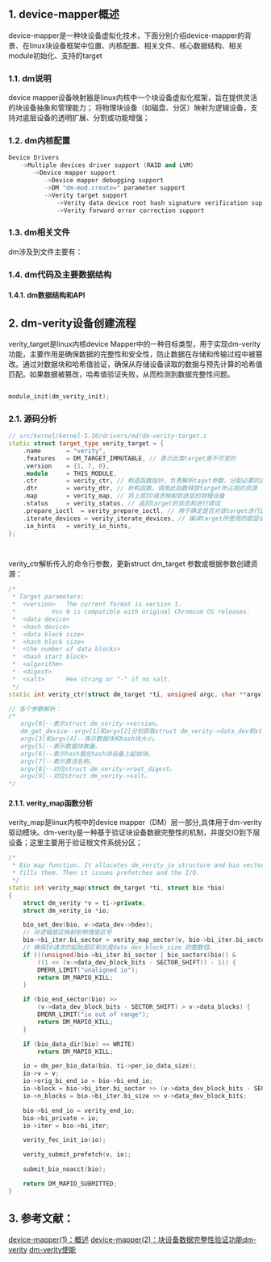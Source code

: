 
## 1. device-mapper概述
device-mapper是一种块设备虚拟化技术，下面分别介绍device-mapper的背景、在linux块设备框架中位置、内核配置、相关文件、核心数据结构、相关module初始化、支持的target

### 1.1. dm说明
device mapper设备映射器是linux内核中一个块设备虚拟化框架，旨在提供灵活的块设备抽象和管理能力；
将物理块设备（如磁盘、分区）映射为逻辑设备，支持对底层设备的透明扩展、分割或功能增强；

### 1.2. dm内核配置

```cpp
Device Drivers
　　->Multiple devices driver support (RAID and LVM)
　　　　->Device mapper support
　　　　　　->Device mapper debugging support
　　　　　　->DM "dm-mod.create=" parameter support
　　　　　　->Verity target support
　　　　　　　　->Verity data device root hash signature verification support
　　　　　　　　->Verity forward error correction support


```

### 1.3. dm相关文件

dm涉及到文件主要有：


### 1.4. dm代码及主要数据结构

#### 1.4.1. dm数据结构和API



## 2. dm-verity设备创建流程

verity_target是linux内核device Mapper中的一种目标类型，用于实现dm-verity功能，主要作用是确保数据的完整性和安全性，防止数据在存储和传输过程中被篡改。通过对数据块和哈希值验证，确保从存储设备读取的数据与预先计算的哈希值匹配。如果数据被篡改，哈希值验证失败，从而检测到数据完整性问题。

```cpp

module_init(dm_verity_init);


```

### 2.1. 源码分析
```cpp
// src/kernel/kernel-5.10/drivers/md/dm-verity-target.c
static struct target_type verity_target = {
	.name		= "verity",
	.features	= DM_TARGET_IMMUTABLE, // 表示此类target是不可变的
	.version	= {1, 7, 0},
	.module		= THIS_MODULE,
	.ctr		= verity_ctr, // 构造函数指针，负责解析taget参数，分配必要的资源，并设置target初始状态
	.dtr		= verity_dtr, // 析构函数，调用此函数释放target所占用的资源
	.map		= verity_map, // 将上层IO请求映射到底层的物理设备
	.status		= verity_status, // 返回target的状态和进行调试
	.prepare_ioctl	= verity_prepare_ioctl, // 用于确定是否对该target进行ioctl操作，并且返回一个底层设备，ioctl·tl操作将针对该设备执行
	.iterate_devices = verity_iterate_devices, // 编译target所使用的底层设备
	.io_hints	= verity_io_hints,
};




```
verity_ctr解析传入的命令行参数，更新struct dm_target 参数或根据参数创建资源：

```cpp
/*
 * Target parameters:
 *	<version>	The current format is version 1.
 *			Vsn 0 is compatible with original Chromium OS releases.
 *	<data device>
 *	<hash device>
 *	<data block size>
 *	<hash block size>
 *	<the number of data blocks>
 *	<hash start block>
 *	<algorithm>
 *	<digest>
 *	<salt>		Hex string or "-" if no salt.
 */
static int verity_ctr(struct dm_target *ti, unsigned argc, char **argv)

// 各个参数解析：
/*
　　argv[0]--表示struct dm_verity->version。
　　dm_get_device--argv[1]和argv[2]分别获取struct dm_verity->data_dev和struct dm_verity->hash_dev对应设备名。
　　argv[3]和argv[4]--表示数据块和hash块大小。
　　argv[5]--表示数据块数量。
　　argv[6]--表示hash值在hash块设备上起始块。
　　argv[7]--表示算法名称。
　　argv[8]--对应struct dm_verity->root_digest。
　　argv[9]--对应struct dm_verity->salt。
*/
```



#### 2.1.1. verity_map函数分析

verity_map是linux内核中的device mapper（DM）层一部分,具体用于dm-verity驱动模块。dm-verity是一种基于验证块设备数据完整性的机制，并提交IO到下层设备；这里主要用于验证根文件系统分区；

```cpp
/*
 * Bio map function. It allocates dm_verity_io structure and bio vector and
 * fills them. Then it issues prefetches and the I/O.
 */
static int verity_map(struct dm_target *ti, struct bio *bio)
{
	struct dm_verity *v = ti->private;
	struct dm_verity_io *io;

	bio_set_dev(bio, v->data_dev->bdev);
    // 将逻辑扇区映射到物理扇区号
	bio->bi_iter.bi_sector = verity_map_sector(v, bio->bi_iter.bi_sector);
    // 确保IO请求的起始扇区和长度data_dev_block_size 的整数倍。
	if (((unsigned)bio->bi_iter.bi_sector | bio_sectors(bio)) &
	    ((1 << (v->data_dev_block_bits - SECTOR_SHIFT)) - 1)) {
		DMERR_LIMIT("unaligned io");
		return DM_MAPIO_KILL;
	}

	if (bio_end_sector(bio) >>
	    (v->data_dev_block_bits - SECTOR_SHIFT) > v->data_blocks) {
		DMERR_LIMIT("io out of range");
		return DM_MAPIO_KILL;
	}

	if (bio_data_dir(bio) == WRITE)
		return DM_MAPIO_KILL;

	io = dm_per_bio_data(bio, ti->per_io_data_size);
	io->v = v;
	io->orig_bi_end_io = bio->bi_end_io;
	io->block = bio->bi_iter.bi_sector >> (v->data_dev_block_bits - SECTOR_SHIFT);
	io->n_blocks = bio->bi_iter.bi_size >> v->data_dev_block_bits;

	bio->bi_end_io = verity_end_io;
	bio->bi_private = io;
	io->iter = bio->bi_iter;

	verity_fec_init_io(io);

	verity_submit_prefetch(v, io);

	submit_bio_noacct(bio);

	return DM_MAPIO_SUBMITTED;
}

```


## 3. 参考文献：
[device-mapper(1)：概述](https://www.cnblogs.com/arnoldlu/p/18845072)
[device-mapper(2)：块设备数据完整性验证功能dm-verity](https://www.cnblogs.com/arnoldlu/p/18882608)
[dm-verity使能](https://geekdaxue.co/read/tiehichi@kernel/aodg7g)
